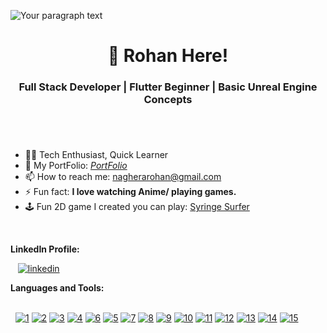 ![Your paragraph text](https://github.com/user-attachments/assets/45de2772-d7f7-4e76-8bb3-ee0c2bfd577e)


<h1 align="center">🤙 Rohan Here! </h1>
<h3 align="center">Full Stack Developer | Flutter Beginner | Basic Unreal Engine Concepts</h3>

#
‎ 
‎ 
‎ 
- 👨‍💻 Tech Enthusiast, Quick Learner
- 📄 My PortFolio: [*PortFolio*](https://www.rohan.host20.uk/)
- 📫 How to reach me: [nagherarohan@gmail.com](https://mail.google.com/mail/u/1/?view=cm&to=nagherarohan@gmail.com&)
- ⚡ Fun fact: **I love watching Anime/ playing games.**
- 🕹️ Fun 2D game I created you can play: [Syringe Surfer](https://rohan123rd.itch.io/corona-killer)

‎ ‎ 

**LinkedIn Profile:**
‎<br/>

‎ 
‎ ‎ 
[![linkedin](https://github.com/user-attachments/assets/7eeb9e1a-a6e1-4d39-8325-82e21d26d15c)](https://www.linkedin.com/in/rohan-naghera/)


**Languages and Tools:**

‎
‎ 
<br/>‎ 
‎
[![1](https://github.com/user-attachments/assets/3dfc1d31-9a09-4a4b-957d-6a017ead1517)](https://www.w3schools.com/html/)
[![2](https://github.com/user-attachments/assets/604a9b77-9e3f-4f7c-96e0-cf0fa25e241e)](https://www.w3schools.com/css/)
[![3](https://github.com/user-attachments/assets/73d70bb9-7b2e-411b-aa66-2192921e103c)](https://www.w3schools.com/js/)
[![4](https://github.com/user-attachments/assets/cfe25ca1-084b-4aa1-9073-3647ef1517cc)](https://getbootstrap.com/)
[![6](https://github.com/user-attachments/assets/6e41d5d8-a351-4f39-a15b-4bf56fb3d6a0)](https://jquery.com/)
[![5](https://github.com/user-attachments/assets/cdcaf64d-9a73-4cd0-abb9-29e1bdb2b525)](https://sass-lang.com/)
[![7](https://github.com/user-attachments/assets/3aea03e0-4f30-48fd-bde5-385d6575a77a)](https://react.dev/)
[![8](https://github.com/user-attachments/assets/4724209d-f6e1-4c02-b4b4-f7149b75b331)](https://flutter.dev/?gad_source=1&gclid=CjwKCAjw_4S3BhAAEiwA_64Yhn7pbHRGaNaY8rVaUu_80WdT4REeNv8HElvM-_9EpZ_SwsqIpUUgRhoCSroQAvD_BwE&gclsrc=aw.ds)
[![9](https://github.com/user-attachments/assets/ed4194ef-5e46-4be6-a9af-a95fa335cc04)](https://dart.dev/)
[![10](https://github.com/user-attachments/assets/a5b230a6-1bab-404e-b387-f5c9cfc3de67)](https://developer.android.com/tools)
[![11](https://github.com/user-attachments/assets/9f06f5bf-7389-4040-89a2-26b79398239a)](https://www.python.org/)
[![12](https://github.com/user-attachments/assets/1c882f9a-a28a-455c-a9ca-689fe63b0870)](https://developer.android.com/studio?gad_source=1&gclid=CjwKCAjw_4S3BhAAEiwA_64YhvrldoqfxZJtUJkg5loAFviBDLYSCfufcDl9WY7HAnNWKpMvz5ORNhoCn0EQAvD_BwE&gclsrc=aw.ds)
[![13](https://github.com/user-attachments/assets/df448823-6c55-42b8-a866-46789cd92527)](https://code.visualstudio.com/)
[![14](https://github.com/user-attachments/assets/b29f9056-8df2-437e-8beb-cf0623135b66)](https://www.unrealengine.com/en-US)
[![15](https://github.com/user-attachments/assets/7605bb55-28cf-4404-8ee2-96f14d55a496)](https://unity.com/)

